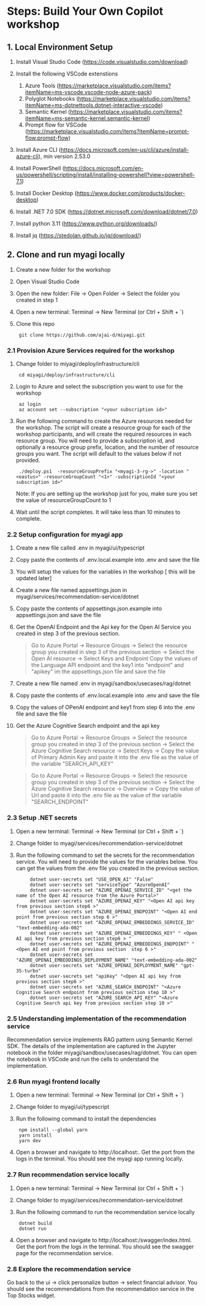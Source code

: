 # Steps: Build Your Own Copilot workshop

## 1. Local Environment Setup

1. Install Visual Studio Code (https://code.visualstudio.com/download)
2. Install the following VSCode extenstions
    1. Azure Tools (https://marketplace.visualstudio.com/items?itemName=ms-vscode.vscode-node-azure-pack)
    2. Polyglot Notebooks (https://marketplace.visualstudio.com/items?itemName=ms-dotnettools.dotnet-interactive-vscode)
    3. Semantic Kernel (https://marketplace.visualstudio.com/items?itemName=ms-semantic-kernel.semantic-kernel)
    4. Prompt flow for VSCode (https://marketplace.visualstudio.com/items?itemName=prompt-flow.prompt-flow)

3. Install Azure CLI (https://docs.microsoft.com/en-us/cli/azure/install-azure-cli), min version 2.53.0
4. Install PowerShell (https://docs.microsoft.com/en-us/powershell/scripting/install/installing-powershell?view=powershell-7.1)
5. Install Docker Desktop (https://www.docker.com/products/docker-desktop)
6. Install .NET 7.0 SDK (https://dotnet.microsoft.com/download/dotnet/7.0)
7. Install python 3.11 (https://www.python.org/downloads/)
8. Install jq (https://stedolan.github.io/jq/download/)

## 2. Clone and run myagi locally

1. Create a new folder for the workshop
2. Open Visual Studio Code
3. Open the new folder: File -> Open Folder -> Select the folder you created in step 1
4. Open a new terminal: Terminal -> New Terminal (or Ctrl + Shift + `)   
5. Clone this repo
   
   ```
    git clone https://github.com/ajai-d/miyagi.git
   
   ```
### 2.1 Provision Azure Services required for the workshop

1. Change folder to miyagi/deploy/infrastructure/cli
   
   ```
    cd miyagi/deploy/infrastructure/cli
   ```
2. Login to Azure and select the subscription you want to use for the workshop
   
   ```
    az login
    az account set --subscription "<your subscription id>"

   ```
3. Run the following command to create the Azure resources needed for the workshop. The script will create a resource group for each of the workshop participants, and will create the required resources in each resource group. You will need to provide a subscription id, and optionally a resource group prefix, location, and the number of resource groups you want. The script will default to the values below if not provided.
   
   ```
    ./deploy.ps1  -resourceGroupPrefix "<myagi-3-rg->" -location "<eastus>" -resourceGroupCount "<1>" -subscriptionId "<your subscription id>"
   ```
   Note: If you are setting up the workshop just for you, make sure you set the value of resourceGroupCount to 1
4. Wait until the script completes. It will take less than 10 minutes to complete.

### 2.2 Setup configuration for myagi app

1. Create a new file called .env in myagi/ui/typescript
2. Copy paste the contents of .env.local.example into .env and save the file
3. You will setup the values for the variables in the workshop [ this will be updated later]
4. Create a new file named appsettings.json in myagi/services/recommendation-service/dotnet
5. Copy paste the contents of appsettings.json.example into appsettings.json and save the file
6. Get the OpenAI Endpoint and the Api key for the Open AI Service you created in step 3 of the previous section.
   > Go to Azure Portal -> Resource Groups -> Select the resource group you created in step 3 of the previous section -> Select the Open AI resource -> Select Keys and Endpoint
   > Copy the values of the Language API endpoint and the key1 into "endpoint" and "apikey" im the appsettings.json file and save the file   
7. Create a new file named .env in myagi/sandbox/usecases/rag/dotnet
8. Copy paste the contents of .env.local.example into .env and save the file
9. Copy the values of OPenAI endpoint and key1 from step 6 into the .env file and save the file
10. Get the Azure Cognitive Search endpoint and the api key
    > Go to Azure Portal -> Resource Groups -> Select the resource group you created in step 3 of the previous section -> Select the Azure Cognitive Search resource -> Select Keys -> Copy the value of Primary Admin Key and paste it into the .env file as the value of the variable "SEARCH_API_KEY"

    > Go to Azure Portal -> Resource Groups -> Select the resource group you created in step 3 of the previous section -> Select the Azure Cognitive Search resource -> Overview -> Copy the value of Url and paste it into the .env file as the value of the variable "SEARCH_ENDPOINT"

### 2.3 Setup .NET secrets

1. Open a new terminal: Terminal -> New Terminal (or Ctrl + Shift + `)
2. Change folder to myagi/services/recommendation-service/dotnet
3. Run the following command to set the secrets for the recommendation service. You will need to provide the values for the variables below. You can get the values from the .env file you created in the previous section.
   
   ```
        dotnet user-secrets set "USE_OPEN_AI" "False"
        dotnet user-secrets set "serviceType" "AzureOpenAI"
        dotnet user-secrets set "AZURE_OPENAI_SERVICE_ID" "<get the name of the Open AI resource from the Azure Portal>"
        dotnet user-secrets set "AZURE_OPENAI_KEY" "<Open AI api key from previous section step6 >"
        dotnet user-secrets set "AZURE_OPENAI_ENDPOINT" "<Open AI end point from previous section step 6 >"
        dotnet user-secrets set "AZURE_OPENAI_EMBEDDINGS_SERVICE_ID" "text-embedding-ada-002"
        dotnet user-secrets set "AZURE_OPENAI_EMBEDDINGS_KEY" " <Open AI api key from previous section step6 > "
        dotnet user-secrets set "AZURE_OPENAI_EMBEDDINGS_ENDPOINT" "<Open AI end point from previous section  step 6 >"
        dotnet user-secrets set "AZURE_OPENAI_EMBEDDINGS_DEPLOYMENT_NAME" "text-embedding-ada-002"
        dotnet user-secrets set "AZURE_OPENAI_DEPLOYMENT_NAME" "gpt-35-turbo"
        dotnet user-secrets set "apiKey" "<Open AI api key from previous section step6 >"
        dotnet user-secrets set "AZURE_SEARCH_ENDPOINT" "<Azure Cognitive Search endpoint from previous section step 10 >"
        dotnet user-secrets set "AZURE_SEARCH_API_KEY" "<Azure Cognitive Search api key from previous section step 10 >"

   ```
   
### 2.5 Understanding implementation of the recommendation service

Recommendation service implements RAG pattern using Semantic Kernel SDK. The details of the implementation are captured in the Jupyter notebook in the folder miyagi/sandbox/usecases/rag/dotnet. You can open the notebook in VSCode and run the cells to understand the implementation.

### 2.6 Run myagi frontend locally

1. Open a new terminal: Terminal -> New Terminal (or Ctrl + Shift + `)
2. Change folder to myagi/ui/typescript
3. Run the following command to install the dependencies
   
    ```
     npm install --global yarn
     yarn install
     yarn dev
    ```
4. Open a browser and navigate to http://localhost:<port>. Get the port from the logs in the terminal. You should see the myagi app running locally.
   
### 2.7 Run recommendation service locally
1. Open a new terminal: Terminal -> New Terminal (or Ctrl + Shift + `)
2. Change folder to myagi/services/recommendation-service/dotnet
3. Run the following command to run the recommendation service locally
   
    ```
     dotnet build
     dotnet run

    ```
4. Open a browser and navigate to http://localhost:<port>/swagger/index.html. Get the port from the logs in the terminal. You should see the swagger page for the recommendation service.

### 2.8 Explore the recommendation service

Go back to the ui -> click personalize button -> select financial advisor. You should see the recommendations from the recommendation service in the Top Stocks widget.






